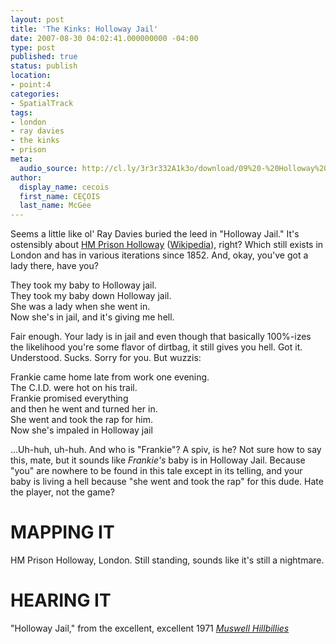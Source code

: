 ```yaml
---
layout: post
title: 'The Kinks: Holloway Jail'
date: 2007-08-30 04:02:41.000000000 -04:00
type: post
published: true
status: publish
location:
- point:4
categories:
- SpatialTrack
tags:
- london
- ray davies
- the kinks
- prison
meta:
  audio_source: http://cl.ly/3r3r332A1k3o/download/09%20-%20Holloway%20Jail.mp3
author:
  display_name: cecois
  first_name: CEÇOIS
  last_name: McGee
---
```


Seems a little like ol' Ray Davies buried the leed in "Holloway Jail." It's ostensibly about <a href="http://www.justice.gov.uk/contacts/prison-finder/holloway">HM Prison Holloway</a> (<a href="https://en.wikipedia.org/wiki/HM_Prison_Holloway">Wikipedia</a>), right? Which still exists in London and has in various iterations since 1852. And, okay, you've got a lady there, have you?

<div class="lyrics">They took my baby to Holloway jail.<br />
They took my baby down Holloway jail.<br />
She was a lady when she went in.<br />
Now she's in jail, and it's giving me hell.<br />
</div>

Fair enough. Your lady is in jail and even though that basically 100%-izes the likelihood you're some flavor of dirtbag, it still gives you hell. Got it. Understood. Sucks. Sorry for you. But wuzzis:

<div class="lyrics">Frankie came home late from work one evening.<br />
The C.I.D. were hot on his trail.<br />
Frankie promised everything<br />
and then he went and turned her in.<br />
She went and took the rap for him.<br />
Now she's impaled in Holloway jail</div>

...Uh-huh, uh-huh. And who is "Frankie"? A spiv, is he? Not sure how to say this, mate, but it sounds like <em>Frankie's</em> baby is in Holloway Jail. Because "you" are nowhere to be found in this tale except in its telling, and your baby is living a hell because "she went and took the rap" for this dude. Hate the player, not the game?

# MAPPING IT
<span data-target="milleria" data-id="g.4" class="trigger">HM Prison Holloway, London</span>. Still standing, sounds like it's still a nightmare.

# HEARING IT
"Holloway Jail," from the excellent, excellent 1971 <em><a href="https://open.spotify.com/album/1M0S5V7Vw0DIwPP8AeCXfJ">Muswell Hillbillies</a></em>
<!-- <iframe src="https://embed.spotify.com/?uri=spotify%3Atrack%3A2Dr5fxonbviYAWJqy87OF8" width="400" height="180" frameborder="0" allowtransparency="true"></iframe> -->
